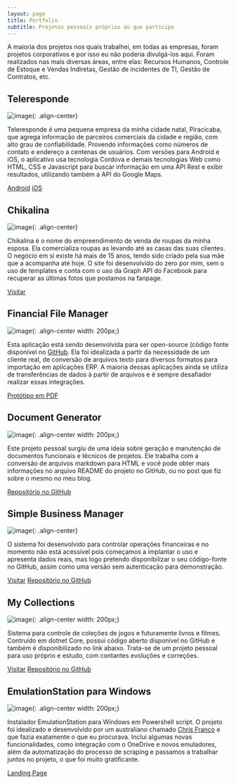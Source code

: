 ```yaml
---
layout: page
title: Portfolio
subtitle: Projetos pessoais próprios ou que participo
---
```


A maioria dos projetos nos quais trabalhei, em todas as empresas, foram projetos corporativos e por isso eu não poderia divulgá-los aqui. Foram realizados nas mais diversas áreas, entre elas: Recursos Humanos, Controle de Estoque e Vendas Indiretas, Gestão de incidentes de TI, Gestão de Contratos, etc.

## Teleresponde

![image](../img/teleresponde.png){: .align-center}

Teleresponde é uma pequena empresa da minha cidade natal, Piracicaba, que agrega informação de parceiros comerciais da cidade e região, com alto grau de confiabilidade. Provendo informações como números de contato e endereço a centenas de usuários. Com versões para Android e iOS, o aplicativo usa tecnologia Cordova e demais tecnologias Web como HTML, CSS e Javascript para buscar informação em uma API Rest e exibir resultados, utilizando também a API do Google Maps.

[Android](https://play.google.com/store/apps/details?id=com.n3up.teleresponde&hl=pt-BR)
[iOS](https://itunes.apple.com/us/app/teleresponde/id1199838723?mt=8)


## Chikalina

![image](../img/chikalina.png){: .align-center}

Chikalina é o nome do empreendimento de venda de roupas da minha esposa. Ela comercializa roupas as levando até as casas das suas clientes. O negócio em si existe há mais de 15 anos, tendo sido criado pela sua mãe que a acompanha até hoje. O site foi desenvolvido do zero por mim, sem o uso de templates e conta com o uso da Graph API do Facebook para recuperar as últimas fotos que postamos na fanpage.
                    
[Visitar](http://chikalina.com.br/)
                    

## Financial File Manager

![image](../img/ffm.png){: .align-center width: 200px;}

Esta aplicação está sendo desenvolvida para ser open-source (código fonte disponível no [GitHub](https://github.com/PRElias/FinancialFileManager). Ela foi idealizada a partir da necessidade de um cliente real, de conversão de arquivos texto para diversos formatos para importação em aplicações ERP. A maioria dessas aplicações ainda se utiliza de transferências de dados à partir de arquivos e é sempre desafiador realizar essas integrações.

[Protótipo em PDF](https://1drv.ms/b/s!Alnyo-7sjku25Gm65syBWqXdD0V8)


## Document Generator

![image](../img/Document-2.png){: .align-center width: 200px;}
                
Este projeto pessoal surgiu de uma ideia sobre geração e manutenção de documentos funcionais e técnicos de projetos. Ele trabalha com a conversão de arquivos markdown para HTML e você pode obter mais informações no arquivo README do projeto no GitHub, ou no post que fiz sobre o mesmo no meu blog.

[Repositório no GitHub](https://github.com/PRElias/document-generator)
                        
## Simple Business Manager

![image](../img/simple-business-card-100-free-business-cards-psd-the-best-of-free-business-cards-ideas.jpg){: .align-center}
                        
O sistema foi desenvolvido para controlar operações financeiras e no momento não está acessível pois começamos a implantar o uso e apresenta dados reais, mas logo 
pretendo disponibilizar o seu código-fonte no GitHub, assim como uma versão sem autenticação para demonstração.

[Visitar](http://sistema.chikalina.com.br)
[Repositório no GitHub](https://github.com/PRElias/SimpleBusinessManager)


## My Collections

![image](../img/mycollections.gif){: .align-center width: 200px;}
                
Sistema para controle de coleções de jogos e futuramente livros e filmes. Contruído em dotnet Core, possui código aberto disponível no GitHub e também é disponibilizado no link abaixo. Trata-se de um projeto pessoal para uso próprio e estudo, com contantes evoluções e correções.

[Visitar](http://mycollections.paulorobertoelias.com.br)
[Repositório no GitHub](https://github.com/PRElias/MyCollections)

## EmulationStation para Windows

![image](../img/es-win.png){: .align-center width: 200px;}

Instalador EmulationStation para Windows em Powershell script. O projeto foi idealizado e desenvolvido por um australiano chamado [Chris Franco](href="https://github.com/Francommit) e que fazia exatamente o que eu procurava. Inclui algumas novas funcionalidades, como integração com o OneDrive e novos emuladores, além da automatização do processo de scraping e passamos a trabalhar juntos no projeto, o que foi muito gratificante.

[Landing Page](https://prelias.github.io/win10_emulation_station/)